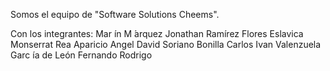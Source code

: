 Somos el equipo de "Software Solutions Cheems".

Con los integrantes:
Mar ́ın M ́arquez Jonathan
Ramírez Flores Eslavica Monserrat
Rea Aparicio Angel David
Soriano Bonilla Carlos Ivan
Valenzuela Garc ́ıa de León Fernando Rodrigo
